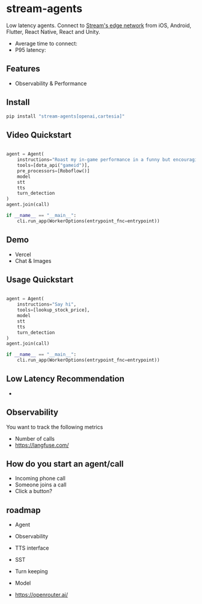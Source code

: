 # stream-agents

Low latency agents. Connect to [Stream's edge network](https://getstream.io/video/) from iOS, Android, Flutter, React Native, React and Unity. 

- Average time to connect:
- P95 latency:

## Features

- Observability & Performance

## Install

```bash
pip install "stream-agents[openai,cartesia]"
```

## Video Quickstart

```python

agent = Agent(
    instructions="Roast my in-game performance in a funny but encouraging manner",
    tools=[dota_api("gameid")],
    pre_processors=[Roboflow()]
    model
    stt
    tts
    turn_detection
)
agent.join(call)

if __name__ == "__main__":
    cli.run_app(WorkerOptions(entrypoint_fnc=entrypoint))

```

## Demo

* Vercel
* Chat & Images

## Usage Quickstart

```python

agent = Agent(
    instructions="Say hi",
    tools=[lookup_stock_price],
    model
    stt
    tts
    turn_detection
)
agent.join(call)

if __name__ == "__main__":
    cli.run_app(WorkerOptions(entrypoint_fnc=entrypoint))

```

## Low Latency Recommendation

* 

## Observability

You want to track the following metrics

- Number of calls
- https://langfuse.com/

## How do you start an agent/call

- Incoming phone call
- Someone joins a call
- Click a button?


## roadmap

- Agent
- Observability
- TTS interface
- SST
- Turn keeping
- Model

- https://openrouter.ai/


